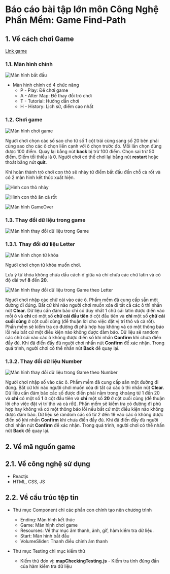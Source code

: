# Báo cáo bài tập lớn môn Công Nghệ Phần Mềm: Game Find-Path
## 1. Về cách chơi Game
[Link game](https://kooyooman.github.io/Findpath/)
### 1.1. Màn hình chính
![Màn hình bắt đầu](https://i.ibb.co/Ph1BRYj/Untitled.png)

* Màn hình chính có 4 chức năng
  * P - Play: Để chơi game
  * A - Alter Map: Để thay đổi trò chơi
  * T - Tutorial: Hướng dẫn chơi
  * H - History: Lịch sử, điểm cao nhất
  
### 1.2. Chơi game
![Màn hình chơi game](https://i.ibb.co/G5dd4yj/Untitled.png)

Người chơi chọn các số sao cho từ số 1 cột trái cùng sang số 20 bên phải cùng sao cho các ô chọn liền cạnh với ô chọn trước đó. Mỗi lần chọn đúng được 100 điểm. Quay lại bằng nút **back** bị trừ 100 điểm. Chọn sai trừ 50 điểm. Điểm tối thiểu là 0. Người chơi có thể chơi lại bằng nút **restart** hoặc thoát bằng nút **quit**.

Khi hoàn thành trò chơi con thỏ sẽ nhảy từ điểm bắt đầu đến chỗ cà rốt và có 2 màn hình kết thúc xuất hiện.

![Hình con thỏ nhảy](https://i.ibb.co/N3HdxwS/Untitled.png)

![Hình con thỏ ăn cà rốt](https://i.ibb.co/gVff1dN/Untitled.png)

![Màn hình GameOver](https://i.ibb.co/42t8nTX/Untitled.png)

### 1.3. Thay đổi dữ liệu trong game
![Màn hình thay đổi dữ liệu trong Game](https://i.ibb.co/R7JQp3L/Screenshot-from-2020-07-03-20-06-32.png)

### 1.3.1. Thay đổi dữ liệu Letter

![Màn hình chọn từ khóa](https://i.ibb.co/hcy9HCZ/Screenshot-from-2020-07-03-20-09-19.png)

Người chơi chọn từ khóa muốn chơi.

Lưu ý từ khóa không chứa dấu cách ở giữa và chỉ chứa các chứ latin và có độ dài twf **8** đến **20**.

![Màn hình thay đổi dữ liệu trong Game theo Letter](https://i.ibb.co/QD1Tqff/Screenshot-from-2020-07-03-20-18-28.png)

Người chơi nhập các chữ cái vào các ô. Phầm mềm đã cung cấp sẵn một đường đi đúng. Bất cứ khi nào người chơi muốn xóa đi tất cả các ô thì nhấn nút **Clear**. Dữ liệu cần đảm bảo chỉ có duy nhất 1 chữ cái latin được điền vào mỗi ô và **chỉ** có một số **chữ cái đầu tiên** ở cột đầu tiên và **chỉ** một số **chữ cái cuối cùng** ở cột cuối cùng (để thuận lời cho việc đặt vị trí thỏ và cà rốt). Phần mềm sẽ kiểm tra có đường đi phù hợp hay không và có một thông báo lỗi nếu bất cứ một điều kiện nào không được đảm bảo. Dữ liệu sẽ random các chữ cái vào các ô không được điền số khi nhấn **Confirm** khi chưa điền đầy đủ. Khi đã điền đầy đủ người chơi nhấn nút **Confirm** để xác nhận. Trong quá trình, người chơi có thể nhấn nút **Back** để quay lại.

### 1.3.2. Thay đổi dữ liệu Number

![Màn hình thay đổi dữ liệu trong Game theo Number](https://i.ibb.co/5RnnMTH/Screenshot-from-2020-07-03-20-19-24.png)

Người chơi nhập số vào các ô. Phầm mềm đã cung cấp sẵn một đường đi đúng. Bất cứ khi nào người chơi muốn xóa đi tất cả các ô thì nhấn nút **Clear**. Dữ liệu cần đảm bảo các số được điền phải nằm trong khoảng từ 1 đến 20 và **chỉ** có một số **1** ở cột đầu tiên và **chỉ** một số **20** ở cột cuối cùng (để thuận lời cho việc đặt vị trí thỏ và cà rốt). Phần mềm sẽ kiểm tra có đường đi phù hợp hay không và có một thông báo lỗi nếu bất cứ một điều kiện nào không được đảm bảo. Dữ liệu sẽ random các số từ 2 đến 19 vào các ô không được điền số khi nhấn **Confirm** khi chưa điền đầy đủ. Khi đã điền đầy đủ người chơi nhấn nút **Confirm** để xác nhận. Trong quá trình, người chơi có thể nhấn nút **Back** để quay lại.

## 2. Về mã nguồn game

## 2.1. Về công nghệ sử dụng
* Reactjs
* HTML, CSS, JS

## 2.2. Về cấu trúc tệp tin
* Thư mục Component chỉ các phần con chính tạo nên chương trình
  * Ending: Màn hình kết thúc
  * Game: Màn hình chơi game
  * Resourses: Về thư mục âm thanh, ảnh, gif, hàm kiểm tra dữ liệu.
  * Start: Màn hình bắt đầu
  * VolumeSlider: Thanh điều chỉnh âm thanh
  
* Thư mục Testing chỉ mục kiểm thử
  * Kiểm thử đơn vị: **mapCheckingTesting.js** - Kiểm tra tính đúng đắn của hàm kiểm tra dữ liệu
